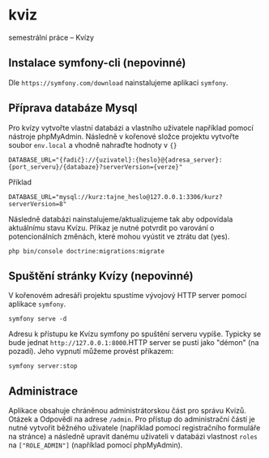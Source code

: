 # kviz
semestrální práce – Kvízy

## Instalace symfony-cli (nepovinné)
Dle `https://symfony.com/download` nainstalujeme aplikaci `symfony`.

## Příprava databáze Mysql
Pro kvízy vytvořte vlastní databázi a vlastního uživatele například pomocí nástroje phpMyAdmin. Následně v kořenové složce projektu vytvořte soubor `env.local` a vhodně nahraďte hodnoty v `{}`
```dotenv
DATABASE_URL="{řadič}://{uzivatel}:{heslo}@{adresa_server}:{port_serveru}/{databaze}?serverVersion={verze}"
```
Příklad
```dotenv
DATABASE_URL="mysql://kurz:tajne_heslo@127.0.0.1:3306/kurz?serverVersion=8"
```

Následně databázi nainstalujeme/aktualizujeme tak aby odpovídala aktuálnímu stavu Kvízu. Příkaz je nutné potvrdit po varování o potencionálních změnách, které mohou vyústit ve ztrátu dat (yes).
```shell
php bin/console doctrine:migrations:migrate
```

## Spuštění stránky Kvízy (nepovinné)
V kořenovém adresáři projektu spustíme vývojový HTTP server pomocí aplikace `symfony`.
```shell
symfony serve -d
```
Adresu k přístupu ke Kvízu symfony po spuštění serveru vypíše. Typicky se bude jednat `http://127.0.0.1:8000`.HTTP server se pustí jako "démon" (na pozadí). Jeho vypnutí můžeme provést příkazem:
```shell
symfony server:stop
```

## Administrace
Aplikace obsahuje chráněnou administrátorskou část pro správu Kvízů. Otázek a Odpovědí na adrese `/admin`. Pro přístup do administrační částí je nutné vytvořit běžného uživatele (například pomocí registračního formuláře na stránce) a následně upravit danému uživateli v databázi vlastnost `roles` na `["ROLE_ADMIN"]` (například pomocí phpMyAdmin).
